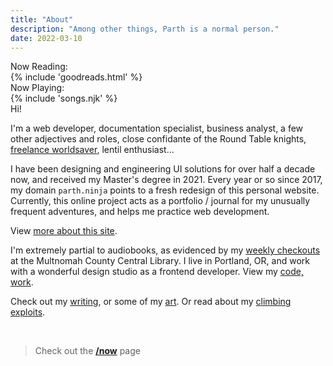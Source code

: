 ```yaml
---
title: "About"
description: "Among other things, Parth is a normal person."
date: 2022-03-10
---
```

<div class="stats-daily">
<section>
<div class="irevamp-h5 irevamp-mb-sm bold600">Now Reading:</div>
{% include 'goodreads.html' %}
</section>
<section>
<div class="irevamp-h5 bold600">Now Playing:</div>
{% include 'songs.njk' %}
</section>


</div>

<div class="irevamp-h5 irevamp-mt-sm bold600">Hi!</div>

I'm a web developer, documentation specialist, business analyst, a few other adjectives and roles, close confidante of the Round Table knights, <a href="/breathe" class="nolink">freelance worldsaver</a>, lentil enthusiast...

I have been designing and engineering UI solutions for over half a decade now, and received my Master's degree in 2021. Every year or so since 2017, my domain `parth.ninja` points to a fresh redesign of this personal website. Currently, this online project acts as a portfolio / journal for my unusually frequent adventures, and helps me practice web development.

View [more about this site](/colophon).

I'm extremely partial to audiobooks, as evidenced by my [weekly checkouts](https://www.goodreads.com/review/list/60162168-parth-shiralkar?shelf=audiobook) at the Multnomah County Central Library. I live in Portland, OR, and work with a wonderful design studio as a frontend developer. View my [code, work](/code).


Check out my [writing](/writing), or some of my [art](/art). Or read about my [climbing exploits](/climbing).

<!-- > <span class="bold600"><a href="/hello">Contact me to say hi</a></span>! -->
<br/>

> Check out the **[/now](/now)** page